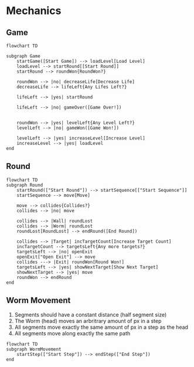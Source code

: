 # Mechanics

## Game

<!-- subgraph Round
    startRound{{Start Round}} -.-> blackbox{{???}}
    blackbox -.-> liveLost
    blackbox -.-> roundWon
    liveLost{{Live Lost!}}
    roundWon{{Round Won!}}
end -->
```mermaid
flowchart TD

subgraph Game
    startGame([Start Game]) --> loadLevel[Load Level]
    loadLevel --> startRound[[Start Round]]
    startRound --> roundWon{RoundWon?}
    
    roundWon --> |no| decreaseLife[Decrease Life]
    decreaseLife --> lifeLeft{Any Lifes Left?}
    
    lifeLeft --> |yes| startRound

    lifeLeft --> |no| gameOver([Game Over!])
    

    roundWon --> |yes| levelLeft{Any Level Left?}
    levelLeft --> |no| gameWon([Game Won!])

    levelLeft --> |yes| increaseLevel[Increase Level]
    increaseLevel --> |yes| loadLevel
end
```

## Round

```mermaid
flowchart TD
subgraph Round
    startRound(["Start Round"]) --> startSequence[["Start Sequence"]]
    startSequence --> move[Move]

    move --> collides{Collides?}
    collides --> |no| move
    
    collides --> |Wall| roundLost
    collides --> |Worm| roundLost
    roundLost[RoundLost] --> endRound([End Round])

    collides --> |Target| incTargetCount[Increase Target Count]
    incTargetCount --> targetsLeft{Any more targets?}
    targetsLeft --> |no| openExit
    openExit["Open Exit"] --> move
    collides ---> |Exit| roundWon[Round Won!]
    targetsLeft --> |yes| showNextTarget[Show Next Target]
    showNextTarget --> |yes| move
    roundWon --> endRound
end
```

## Worm Movement

1. Segments should have a constant distance (half segment size)
2. The Worm (head) moves an arbritrary amount of px in a step
3. All segments move exactly the same amount of px in a step as the head
4. All segments move along exactly the same path

```mermaid
flowchart TD
subgraph WormMovement
    startStep(["Start Step"]) --> endStep(["End Step"])
end
```
